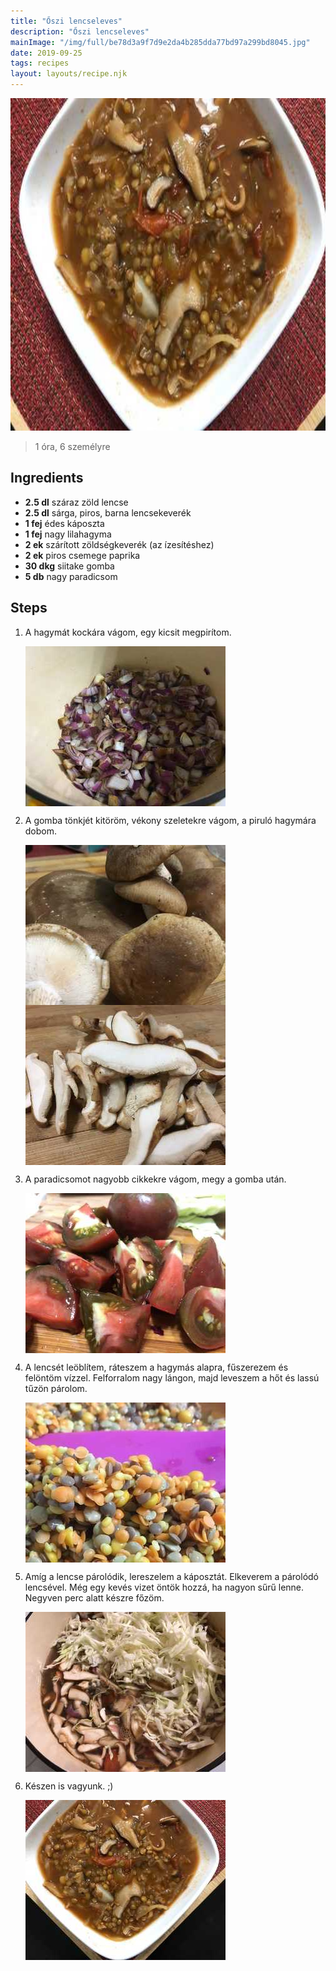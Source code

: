 ```yaml
---
title: "Őszi lencseleves"
description: "Őszi lencseleves"
mainImage: "/img/full/be78d3a9f7d9e2da4b285dda77bd97a299bd8045.jpg"
date: 2019-09-25
tags: recipes
layout: layouts/recipe.njk
---
```

                            
<p align="center"><a href="https://cookpad.com/hu/receptek/10706707-oszi-lencseleves" rel="Recipe source page"><img width="751" height="532" src="/img/full/be78d3a9f7d9e2da4b285dda77bd97a299bd8045.jpg"/></a></p>

> 1 óra, 6 személyre 

## Ingredients
* **2.5 dl** száraz zöld lencse
* **2.5 dl** sárga, piros, barna lencsekeverék
* **1 fej** édes káposzta
* **1 fej** nagy lilahagyma
* **2 ek** szárított zöldségkeverék (az ízesítéshez)
* **2 ek** piros csemege paprika
* **30 dkg** siitake gomba
* **5 db** nagy paradicsom

## Steps

1. A hagymát kockára vágom, egy kicsit megpirítom.
 
    <p><img width="320" height="256" align="left" src="/img/full/ece8b175b58515320cf38dbaff3be16eb24c7b8d.jpg"/></p><div style="clear: both"/>

2. A gomba tönkjét kitöröm, vékony szeletekre vágom, a piruló hagymára dobom.
 
    <p><img width="320" height="256" align="left" src="/img/full/17eae1f70246da7aa9de0053da7053b6c976852d.jpg"/></p><p><img width="320" height="256" align="left" src="/img/full/08baa65e6100aa39027da7fccb61e3448e713afc.jpg"/></p><div style="clear: both"/>

3. A paradicsomot nagyobb cikkekre vágom, megy a gomba után.
 
    <p><img width="320" height="256" align="left" src="/img/full/c16f492959fe0168dc7fe1489818fdcda85dd461.jpg"/></p><div style="clear: both"/>

4. A lencsét leöblítem, ráteszem a hagymás alapra, fűszerezem és felöntöm vízzel. Felforralom nagy lángon, majd leveszem a hőt és lassú tűzön párolom.
 
    <p><img width="320" height="256" align="left" src="/img/full/5ad3a21e7e2533505c0df0d2ca7b53cd008417e8.jpg"/></p><div style="clear: both"/>

5. Amíg a lencse párolódik, lereszelem a káposztát. Elkeverem a párolódó lencsével. Még egy kevés vizet öntök hozzá, ha nagyon sűrű lenne. Negyven perc alatt készre főzöm.
 
    <p><img width="320" height="256" align="left" src="/img/full/667408bc7a3b0bb1ebcbfdc032241690f5e971af.jpg"/></p><div style="clear: both"/>

6. Készen is vagyunk. ;)
 
    <p><img width="320" height="256" align="left" src="/img/full/e14d766e9bd991bb4578aec226490ab7166bf6da.jpg"/></p><div style="clear: both"/>

